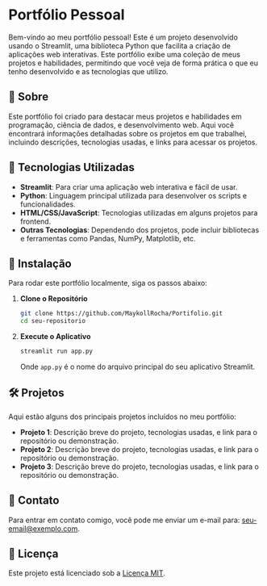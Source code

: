 # Portfólio Pessoal

Bem-vindo ao meu portfólio pessoal! Este é um projeto desenvolvido usando o Streamlit, uma biblioteca Python que facilita a criação de aplicações web interativas. Este portfólio exibe uma coleção de meus projetos e habilidades, permitindo que você veja de forma prática o que eu tenho desenvolvido e as tecnologias que utilizo.

## 📂 Sobre

Este portfólio foi criado para destacar meus projetos e habilidades em programação, ciência de dados, e desenvolvimento web. Aqui você encontrará informações detalhadas sobre os projetos em que trabalhei, incluindo descrições, tecnologias usadas, e links para acessar os projetos.

## 🚀 Tecnologias Utilizadas

- **Streamlit**: Para criar uma aplicação web interativa e fácil de usar.
- **Python**: Linguagem principal utilizada para desenvolver os scripts e funcionalidades.
- **HTML/CSS/JavaScript**: Tecnologias utilizadas em alguns projetos para frontend.
- **Outras Tecnologias**: Dependendo dos projetos, pode incluir bibliotecas e ferramentas como Pandas, NumPy, Matplotlib, etc.

## 📌 Instalação

Para rodar este portfólio localmente, siga os passos abaixo:

1. **Clone o Repositório**

   ```bash
   git clone https://github.com/MaykollRocha/Portifolio.git
   cd seu-repositorio
   ```

2. **Execute o Aplicativo**

   ```bash
   streamlit run app.py
   ```

   Onde `app.py` é o nome do arquivo principal do seu aplicativo Streamlit.

## 🛠️ Projetos

Aqui estão alguns dos principais projetos incluídos no meu portfólio:

- **Projeto 1**: Descrição breve do projeto, tecnologias usadas, e link para o repositório ou demonstração.
- **Projeto 2**: Descrição breve do projeto, tecnologias usadas, e link para o repositório ou demonstração.
- **Projeto 3**: Descrição breve do projeto, tecnologias usadas, e link para o repositório ou demonstração.

## 📧 Contato

Para entrar em contato comigo, você pode me enviar um e-mail para: [seu-email@exemplo.com](mailto:seu-email@exemplo.com).

## 📝 Licença

Este projeto está licenciado sob a [Licença MIT](LICENSE).
